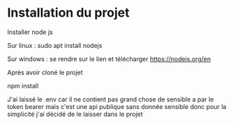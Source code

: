 # Installation du projet
Installer node js

Sur linux :
sudo apt install nodejs

Sur windows : se rendre sur le lien et télécharger 
https://nodejs.org/en

Après avoir cloné le projet

npm install

J'ai laissé le .env car il ne contient pas grand chose de sensible a par le token bearer 
mais c'est une api publique sans donnée sensible donc pour la simplicité j'ai décidé de le laisser dans le projet
